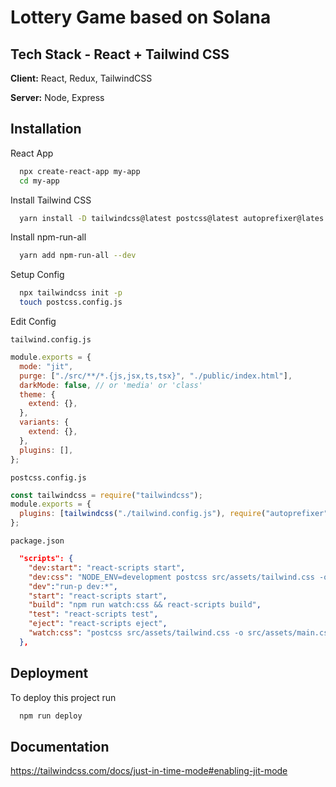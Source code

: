 # Lottery Game based on Solana


## Tech Stack - React + Tailwind CSS

**Client:** React, Redux, TailwindCSS

**Server:** Node, Express

## Installation

React App

```bash
  npx create-react-app my-app
  cd my-app
```

Install Tailwind CSS

```bash
  yarn install -D tailwindcss@latest postcss@latest autoprefixer@lates
```

Install npm-run-all

```bash
  yarn add npm-run-all --dev
```

Setup Config

```bash
  npx tailwindcss init -p
  touch postcss.config.js
```

Edit Config

`tailwind.config.js`

```javascript
module.exports = {
  mode: "jit",
  purge: ["./src/**/*.{js,jsx,ts,tsx}", "./public/index.html"],
  darkMode: false, // or 'media' or 'class'
  theme: {
    extend: {},
  },
  variants: {
    extend: {},
  },
  plugins: [],
};
```

`postcss.config.js`

```javascript
const tailwindcss = require("tailwindcss");
module.exports = {
  plugins: [tailwindcss("./tailwind.config.js"), require("autoprefixer")],
};
```

`package.json`

```json
  "scripts": {
    "dev:start": "react-scripts start",
    "dev:css": "NODE_ENV=development postcss src/assets/tailwind.css -o src/assets/main.css",
    "dev":"run-p dev:*",
    "start": "react-scripts start",
    "build": "npm run watch:css && react-scripts build",
    "test": "react-scripts test",
    "eject": "react-scripts eject",
    "watch:css": "postcss src/assets/tailwind.css -o src/assets/main.css"
  },
```

## Deployment

To deploy this project run

```bash
  npm run deploy
```

## Documentation

https://tailwindcss.com/docs/just-in-time-mode#enabling-jit-mode

